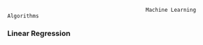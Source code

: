                                                 Machine Learning Algorithms
                                               
                                               
### Linear Regression



                                               
